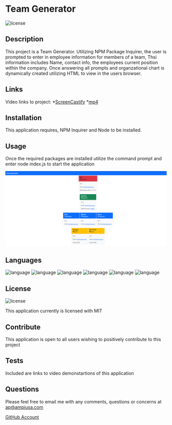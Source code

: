 # Team Generator
  ![license](https://img.shields.io/badge/license-MIT-critical?./license/MIT)

  ## Description
  This project is a Team Generator. Utilizing NPM Package Inquirer, the user is prompted to enter in employee information for members of a team, Thsi information includes Name, contact info, the employees current position within the company. Once answering all prompts and organzational chart is dynamically created utilizing HTML to view in the users browser.
  
  ## Links
  
  Video links to project:
  *[ScreenCastify](https://drive.google.com/file/d/1P8kvDq_av9CxXD_jWb2NPmgBo4ogTnbc/view?usp=sharing)
  *[mp4](https://drive.google.com/file/d/1TjWALcW9_5tBYmIHdC-EMOQrPj0MnssZ/view?usp=sharing)
  
  ## Installation
  This application requires, NPM Inquirer and Node to be installed.

  ## Usage
  Once the required packages are installed utilize the command prompt and enter node index.js to start the application 

  ![image](image/image.PNG)  
  
  ## Languages  
  ![language](https://img.shields.io/badge/JavaScript-critical)  ![language](https://img.shields.io/badge/HTML-critical)  ![language](https://img.shields.io/badge/ES6-critical)  ![language](https://img.shields.io/badge/Bootstrap-critical)  ![language](https://img.shields.io/badge/Node-critical)  ![language](https://img.shields.io/badge/Jest-critical)  
 

  ## License
  ![license](https://img.shields.io/badge/license-MIT-critical)
  
  This application currently is licensed with MIT 
   

  ## Contribute
  This application is open to all users wishing to positively contribute to this project

  ## Tests
  Included are links to video demonstartions of this application

  ## Questions
  Please feel free to email me with any comments, questions or concerns at ap@ampiusa.com

  [GitHub Account](https://github.com/a7063p)

